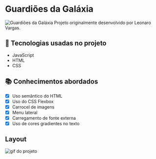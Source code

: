 # Guardiões da Galáxia
![Guardiões da Galáxia](./assets/Guardioes-da-galaxia.png)
Projeto originalmente desenvolvido por Leonaro Vargas.

## 🚀 Tecnologias usadas no projeto
- JavaScript
- HTML
- CSS

## 📚 Conhecimentos abordados
- [x] Uso semântico do HTML
- [x] Uso do CSS Flexbox
- [x] Carrocel de imagens
- [x] Menu lateral
- [x] Carregamento de fonte externa
- [x] Uso de cores gradientes no texto

## Layout
![gif do projeto](./assets/guardioes.gif)


